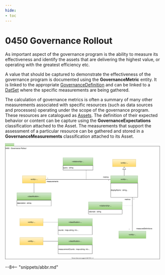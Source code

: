 ```yaml
---
hide:
- toc
---
```


<!-- SPDX-License-Identifier: CC-BY-4.0 -->
<!-- Copyright Contributors to the ODPi Egeria project. -->

# 0450 Governance Rollout

As important aspect of the governance program is the
ability to measure its effectiveness and identify the
assets that are delivering the highest value, or operating with the greatest efficiency etc.

A value that should be captured to demonstrate the effectiveness of the governance program
is documented using the **GovernanceMetric** entity.  It is linked to the appropriate
[GovernanceDefinition](/types/4/0401-Governance-Definitions)
and can be linked to a [DatSet](/types/0/0010-Base-Model) where the specific measurements are
being gathered.

The calculation of governance metrics is often a summary of many other measurements
associated with specific resources (such as data sources and processes) operating under the
scope of the governance program.
These resources are catalogued as [Assets](/types/0/0010-Base-Model).
The definition of their expected behavior or content can be capture using the
**GovernanceExpectations** classification attached to the Asset.
The measurements that support the assessment of a particular resource
can be gathered and stored in a **GovernanceMeasurements** classification attached to its Asset.


![UML](0450-Governance-Rollout.svg)

--8<-- "snippets/abbr.md"